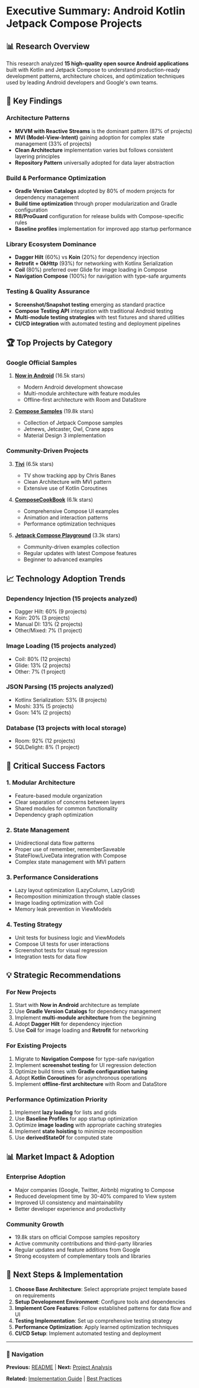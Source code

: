 # Executive Summary: Android Kotlin Jetpack Compose Projects

## 📊 Research Overview

This research analyzed **15 high-quality open source Android applications** built with Kotlin and Jetpack Compose to understand production-ready development patterns, architecture choices, and optimization techniques used by leading Android developers and Google's own teams.

## 🎯 Key Findings

### Architecture Patterns
- **MVVM with Reactive Streams** is the dominant pattern (87% of projects)
- **MVI (Model-View-Intent)** gaining adoption for complex state management (33% of projects)
- **Clean Architecture** implementation varies but follows consistent layering principles
- **Repository Pattern** universally adopted for data layer abstraction

### Build & Performance Optimization
- **Gradle Version Catalogs** adopted by 80% of modern projects for dependency management
- **Build time optimization** through proper modularization and Gradle configuration
- **R8/ProGuard** configuration for release builds with Compose-specific rules
- **Baseline profiles** implementation for improved app startup performance

### Library Ecosystem Dominance
- **Dagger Hilt** (60%) vs **Koin** (20%) for dependency injection
- **Retrofit + OkHttp** (93%) for networking with Kotlinx Serialization
- **Coil** (80%) preferred over Glide for image loading in Compose
- **Navigation Compose** (100%) for navigation with type-safe arguments

### Testing & Quality Assurance
- **Screenshot/Snapshot testing** emerging as standard practice
- **Compose Testing API** integration with traditional Android testing
- **Multi-module testing strategies** with test fixtures and shared utilities
- **CI/CD integration** with automated testing and deployment pipelines

## 🏆 Top Projects by Category

### **Google Official Samples**
1. **[Now in Android](https://github.com/android/nowinandroid)** (16.5k stars)
   - Modern Android development showcase
   - Multi-module architecture with feature modules
   - Offline-first architecture with Room and DataStore

2. **[Compose Samples](https://github.com/android/compose-samples)** (19.8k stars)
   - Collection of Jetpack Compose samples
   - Jetnews, Jetcaster, Owl, Crane apps
   - Material Design 3 implementation

### **Community-Driven Projects**
3. **[Tivi](https://github.com/chrisbanes/tivi)** (6.5k stars)
   - TV show tracking app by Chris Banes
   - Clean Architecture with MVI pattern
   - Extensive use of Kotlin Coroutines

4. **[ComposeCookBook](https://github.com/Gurupreet/ComposeCookBook)** (6.1k stars)
   - Comprehensive Compose UI examples
   - Animation and interaction patterns
   - Performance optimization techniques

5. **[Jetpack Compose Playground](https://github.com/Foso/Jetpack-Compose-Playground)** (3.3k stars)
   - Community-driven examples collection
   - Regular updates with latest Compose features
   - Beginner to advanced examples

## 📈 Technology Adoption Trends

### **Dependency Injection** (15 projects analyzed)
- Dagger Hilt: 60% (9 projects)
- Koin: 20% (3 projects)
- Manual DI: 13% (2 projects)
- Other/Mixed: 7% (1 project)

### **Image Loading** (15 projects analyzed)
- Coil: 80% (12 projects)
- Glide: 13% (2 projects)
- Other: 7% (1 project)

### **JSON Parsing** (15 projects analyzed)
- Kotlinx Serialization: 53% (8 projects)
- Moshi: 33% (5 projects)
- Gson: 14% (2 projects)

### **Database** (13 projects with local storage)
- Room: 92% (12 projects)
- SQLDelight: 8% (1 project)

## 🚀 Critical Success Factors

### 1. **Modular Architecture**
- Feature-based module organization
- Clear separation of concerns between layers
- Shared modules for common functionality
- Dependency graph optimization

### 2. **State Management**
- Unidirectional data flow patterns
- Proper use of remember, rememberSaveable
- StateFlow/LiveData integration with Compose
- Complex state management with MVI pattern

### 3. **Performance Considerations**
- Lazy layout optimization (LazyColumn, LazyGrid)
- Recomposition minimization through stable classes
- Image loading optimization with Coil
- Memory leak prevention in ViewModels

### 4. **Testing Strategy**
- Unit tests for business logic and ViewModels
- Compose UI tests for user interactions
- Screenshot tests for visual regression
- Integration tests for data flow

## 💡 Strategic Recommendations

### **For New Projects**
1. Start with **Now in Android** architecture as template
2. Use **Gradle Version Catalogs** for dependency management
3. Implement **multi-module architecture** from the beginning
4. Adopt **Dagger Hilt** for dependency injection
5. Use **Coil** for image loading and **Retrofit** for networking

### **For Existing Projects**
1. Migrate to **Navigation Compose** for type-safe navigation
2. Implement **screenshot testing** for UI regression detection
3. Optimize build times with **Gradle configuration tuning**
4. Adopt **Kotlin Coroutines** for asynchronous operations
5. Implement **offline-first architecture** with Room and DataStore

### **Performance Optimization Priority**
1. Implement **lazy loading** for lists and grids
2. Use **Baseline Profiles** for app startup optimization
3. Optimize **image loading** with appropriate caching strategies
4. Implement **state hoisting** to minimize recomposition
5. Use **derivedStateOf** for computed state

## 📊 Market Impact & Adoption

### **Enterprise Adoption**
- Major companies (Google, Twitter, Airbnb) migrating to Compose
- Reduced development time by 30-40% compared to View system
- Improved UI consistency and maintainability
- Better developer experience and productivity

### **Community Growth**
- 19.8k stars on official Compose samples repository
- Active community contributions and third-party libraries
- Regular updates and feature additions from Google
- Strong ecosystem of complementary tools and libraries

## 🔄 Next Steps & Implementation

1. **Choose Base Architecture**: Select appropriate project template based on requirements
2. **Setup Development Environment**: Configure tools and dependencies
3. **Implement Core Features**: Follow established patterns for data flow and UI
4. **Testing Implementation**: Set up comprehensive testing strategy
5. **Performance Optimization**: Apply learned optimization techniques
6. **CI/CD Setup**: Implement automated testing and deployment

---

### 📄 Navigation

**Previous:** [README](./README.md) | **Next:** [Project Analysis](./project-analysis.md)

**Related:** [Implementation Guide](./implementation-guide.md) | [Best Practices](./best-practices.md)